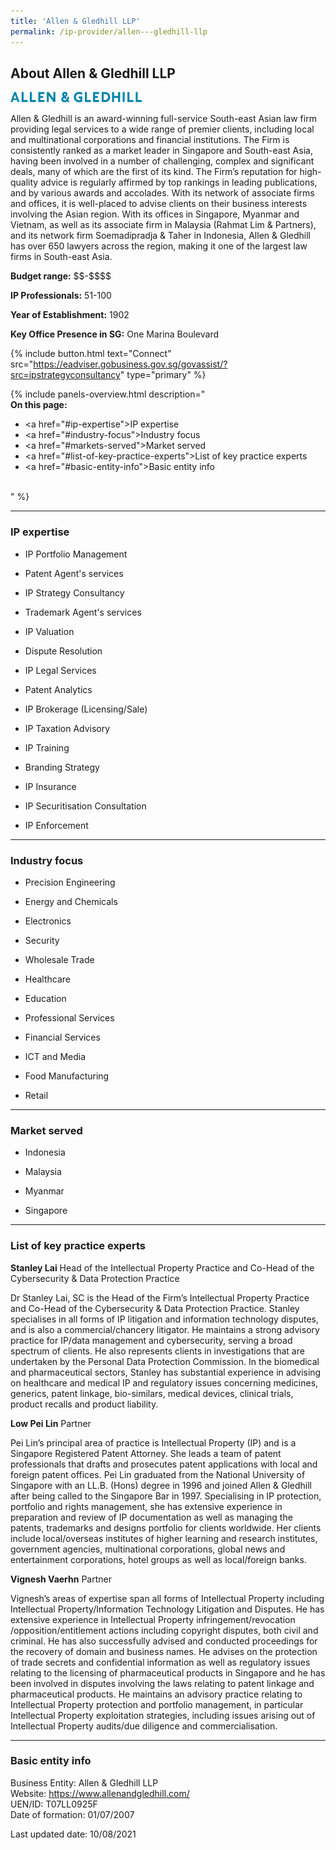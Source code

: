 ```yaml
---
title: 'Allen & Gledhill LLP'
permalink: /ip-provider/allen---gledhill-llp
---
```


<h2>About Allen & Gledhill LLP</h2>

<img src="/images/ipgrow/providers/Allen & Gledhill LLP.png" alt="Allen & Gledhill LLP logo" />

Allen & Gledhill is an award-winning full-service South-east Asian law firm providing legal services to a wide range of premier clients, including local and multinational corporations and financial institutions. The Firm is consistently ranked as a market leader in Singapore and South-east Asia, having been involved in a number of challenging, complex and significant deals, many of which are the first of its kind. The Firm’s reputation for high-quality advice is regularly affirmed by top rankings in leading publications, and by various awards and accolades. With its network of associate firms and offices, it is well-placed to advise clients on their business interests involving the Asian region. With its offices in Singapore, Myanmar and Vietnam, as well as its associate firm in Malaysia (Rahmat Lim & Partners), and its network firm Soemadipradja & Taher in Indonesia, Allen & Gledhill has over 650 lawyers across the region, making it one of the largest law firms in South-east Asia.

<strong>Budget range:</strong> \$\$-\$\$\$\$

<strong>IP Professionals:</strong> 51-100

<strong>Year of Establishment:</strong> 1902

<strong>Key Office Presence in SG:</strong> One Marina Boulevard

{% include button.html text="Connect" src="https://eadviser.gobusiness.gov.sg/govassist/?src=ipstrategyconsultancy" type="primary" %}

{% include panels-overview.html description="<br><b>On this page:</b><br><ul><li><a href=\"#ip-expertise\">IP expertise</a></li><li><a href=\"#industry-focus\">Industry focus</a></li><li><a href=\"#markets-served\">Market served</a></li><li><a href=\"#list-of-key-practice-experts\">List of key practice experts</a></li><li><a href=\"#basic-entity-info\">Basic entity info</a></li></ul><br>" %}

<hr>

<a name="ip-expertise"></a>
<h3>IP expertise</h3>

- IP Portfolio Management

- Patent Agent's services

- IP Strategy Consultancy

- Trademark Agent's services

- IP Valuation

- Dispute Resolution

- IP Legal Services

- Patent Analytics

- IP Brokerage (Licensing/Sale)

- IP Taxation Advisory

- IP Training

- Branding Strategy

- IP Insurance

- IP Securitisation Consultation

- IP Enforcement

<hr>

<a name="industry-focus"></a>
<h3>Industry focus</h3>

- Precision Engineering

- Energy and Chemicals

- Electronics

- Security

- Wholesale Trade

- Healthcare

- Education

- Professional Services

- Financial Services

- ICT and Media

- Food Manufacturing

- Retail

<hr>

<a name="markets-served"></a>
<h3>Market served</h3>

- Indonesia

- Malaysia

- Myanmar

- Singapore

<hr>

<a name="list-of-key-practice-experts"></a>
<h3>List of key practice experts</h3>

<strong>Stanley Lai</strong>
Head of the Intellectual Property Practice and Co-Head of the Cybersecurity & Data Protection Practice

Dr Stanley Lai, SC is the Head of the Firm’s Intellectual Property Practice and Co-Head of the Cybersecurity & Data Protection Practice. Stanley specialises in all forms of IP litigation and information technology disputes, and is also a commercial/chancery litigator. He maintains a strong advisory practice for IP/data management and cybersecurity, serving a broad spectrum of clients. He also represents clients in investigations that are undertaken by the Personal Data Protection Commission. In the biomedical and pharmaceutical sectors, Stanley has substantial experience in advising on healthcare and medical IP and regulatory issues concerning medicines, generics, patent linkage, bio-similars, medical devices, clinical trials, product recalls and product liability.

<strong>Low Pei Lin</strong>
Partner

Pei Lin’s principal area of practice is Intellectual Property (IP) and is a Singapore Registered Patent Attorney. She leads a team of patent professionals that drafts and prosecutes patent applications with local and foreign patent offices. Pei Lin graduated from the National University of Singapore with an LL.B. (Hons) degree in 1996 and joined Allen & Gledhill after being called to the Singapore Bar in 1997. Specialising in IP protection, portfolio and rights management, she has extensive experience in preparation and review of IP documentation as well as managing the patents, trademarks and designs portfolio for clients worldwide. Her clients include local/overseas institutes of higher learning and research institutes, government agencies, multinational corporations, global news and entertainment corporations, hotel groups as well as local/foreign banks.

<strong>Vignesh Vaerhn</strong>
Partner

Vignesh’s areas of expertise span all forms of Intellectual Property including Intellectual Property/Information Technology Litigation and Disputes. He has extensive experience in Intellectual Property infringement/revocation /opposition/entitlement actions including copyright disputes, both civil and criminal. He has also successfully advised and conducted proceedings for the recovery of domain and business names. He advises on the protection of trade secrets and confidential information as well as regulatory issues relating to the licensing of pharmaceutical products in Singapore and he has been involved in disputes involving the laws relating to patent linkage and pharmaceutical products. He maintains an advisory practice relating to Intellectual Property protection and portfolio management, in particular Intellectual Property exploitation strategies, including issues arising out of Intellectual Property audits/due diligence and commercialisation.

<hr>

<a name="basic-entity-info"></a>
<h3>Basic entity info</h3>

Business Entity: Allen & Gledhill LLP<br>
Website: https://www.allenandgledhill.com/<br>
UEN/ID: T07LL0925F<br>
Date of formation: 01/07/2007<br>


Last updated date: 10/08/2021
